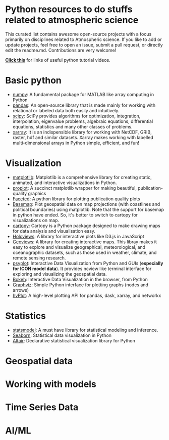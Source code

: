 # Python resources to do stuffs related to atmospheric science

This curated list contains awesome open-source projects with a focus primarily on disciplines related to Atmospheric science. If you like to add or update projects, feel free to open an issue, submit a pull request, or directly edit the readme.md. Contributions are very welcome!

[**Click this**](tutorial.md) for links of useful python tutorial videos.


# Basic python

- [numpy](https://numpy.org/): A fundamental package for MATLAB like array computing in Python
- [pandas](https://pandas.pydata.org/): An open-source library that is made mainly for working with relational or labeled data both easily and intuitively.
- [scipy](https://scipy.org/): SciPy provides algorithms for optimization, integration, interpolation, eigenvalue problems, algebraic equations, differential equations, statistics and many other classes of problems.
- [xarray](https://docs.xarray.dev/en/stable/index.html): It is an indispensible library for working with NetCDF, GRIB, raster, hdf and similar datasets. Xarray makes working with labelled multi-dimensional arrays in Python simple, efficient, and fun!

# Visualization
- [matplotlib](https://matplotlib.org/stable/index.html): Matplotlib is a comprehensive library for creating static, animated, and interactive visualizations in Python.
- [proplot](https://github.com/proplot-dev/proplot): A succinct matplotlib wrapper for making beautiful, publication-quality graphics
- [Faceted](https://github.com/spencerkclark/faceted): A python library for plotting publication quality plots 
- [Basemap](https://matplotlib.org/basemap/api/basemap_api.html): Plot geospatial data on map projections (with coastlines and political boundaries) using matplotlib. Note that the support for basemap in python have ended. So, it's better to switch to cartopy for visualizations on map.
- [cartopy](https://pypi.org/project/Cartopy/): Cartopy is a Python package designed to make drawing maps for data analysis and visualisation easy.
- [Holoviews](https://holoviews.org/getting_started/Gridded_Datasets.html): A library for interactive plots like D3.js in JavaScript 
- [Geoviews](https://geoviews.org/): A library for creating interactive maps. This libray makes it easy to explore and visualize geographical, meteorological, and oceanographic datasets, such as those used in weather, climate, and remote sensing research. 
- [psyplot](https://psyplot.github.io/): Interactive Data Visualization from Python and GUIs (**especially for ICON model data**). It provides ncview like terminal interface for exploring and visualizing the geospatial data.
- [Bokeh](https://github.com/bokeh/bokeh): Interactive Data Visualization in the browser, from Python
- [Graphviz](https://github.com/xflr6/graphviz): Simple Python interface for plotting graphs (nodes and arrows)
- [hvPlot](https://github.com/holoviz/hvplot): A high-level plotting API for pandas, dask, xarray, and networkx


# Statistics
- [statsmodel](https://www.statsmodels.org/stable/index.html): A must have library for statistical modeling and inference.
- [Seaborn](https://github.com/mwaskom/seaborn): Statistical data visualization in Python
- [Altair](https://github.com/altair-viz/altair):  Declarative statistical visualization library for Python

# Geospatial data

# Working with models

# Time Series Data

# AI/ML
